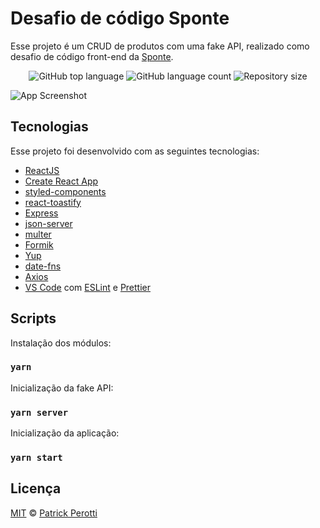 # Desafio de código Sponte

Esse projeto é um CRUD de produtos com uma fake API, realizado como desafio de código front-end da [Sponte](https://www.sponte.com.br/).

<p align="center">
  <img alt="GitHub top language" src="https://img.shields.io/github/languages/top/p-perotti/desafio-sponte">
  <img alt="GitHub language count" src="https://img.shields.io/github/languages/count/p-perotti/desafio-sponte">
  <img alt="Repository size" src="https://img.shields.io/github/repo-size/p-perotti/desafio-sponte">
</p>

![App Screenshot](https://res.cloudinary.com/p-perotti/image/upload/v1606730569/github/desafio-sponte/desafio-sponte-lista.png)

## Tecnologias

Esse projeto foi desenvolvido com as seguintes tecnologias:

-  [ReactJS](https://reactjs.org/)
-  [Create React App](https://create-react-app.dev/)
-  [styled-components](https://styled-components.com/)
-  [react-toastify](https://github.com/fkhadra/react-toastify)
-  [Express](https://expressjs.com/)
-  [json-server](https://github.com/typicode/json-server)
-  [multer](https://github.com/expressjs/multer)
-  [Formik](https://formik.org/)
-  [Yup](https://www.npmjs.com/package/yup)
-  [date-fns](https://date-fns.org/)
-  [Axios](https://github.com/axios/axios)
-  [VS Code](https://code.visualstudio.com/) com [ESLint](https://marketplace.visualstudio.com/items?itemName=dbaeumer.vscode-eslint) e [Prettier](https://prettier.io/)

## Scripts

Instalação dos módulos:
### `yarn`

Inicialização da fake API:
### `yarn server`

Inicialização da aplicação:
### `yarn start`

## Licença
[MIT](https://choosealicense.com/licenses/mit/) © [Patrick Perotti](https://www.linkedin.com/in/patrick-perotti/)
